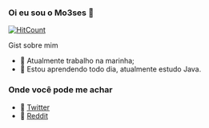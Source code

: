 ### Oi eu sou o Mo3ses 👋

[![HitCount](http://hits.dwyl.com/Mo3ses/Mo3ses.svg)](http://hits.dwyl.com/Mo3ses/Mo3ses)

Gist sobre mim

- 🔭 Atualmente trabalho na marinha;
- 🌱 Estou aprendendo todo dia, atualmente estudo Java.

### Onde você pode me achar

- 🐣 [Twitter](https://twitter.com/Mo3ses_)
- 🤖 [Reddit](https://www.reddit.com/user/Mo3ses_)
